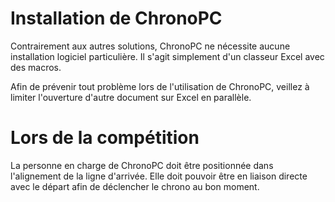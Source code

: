 # Installation de ChronoPC

Contrairement aux autres solutions, ChronoPC ne nécessite aucune installation logiciel particulière. Il s'agit simplement d'un classeur Excel avec des macros.

Afin de prévenir tout problème lors de l'utilisation de ChronoPC, veillez à limiter l'ouverture d'autre document sur Excel en parallèle.

# Lors de la compétition

La personne en charge de ChronoPC doit être positionnée dans l'alignement de la ligne d'arrivée. Elle doit pouvoir être en liaison directe avec le départ afin de déclencher le chrono au bon moment.
